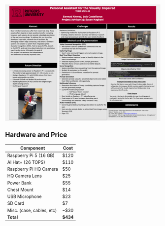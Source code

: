 ![Preview](./Spring2025ProjectPosterCapstoneDesignECE.png)


## Hardware and Price

| Component                | Cost      |
|---------------------------|----------|
| Raspberry Pi 5 (16 GB)    | $120      |
| AI Hat+ (26 TOPS)         | $110      |
| Raspberry Pi HQ Camera    | $50       |
| HQ Camera Lens            | $25       |
| Power Bank                | $55       |
| Chest Mount               | $14       |
| USB Microphone            | $23       |
| SD Card                   | $7        |
| Misc. (case, cables, etc) |~$30      |
| **Total**                 | **$434**  |
